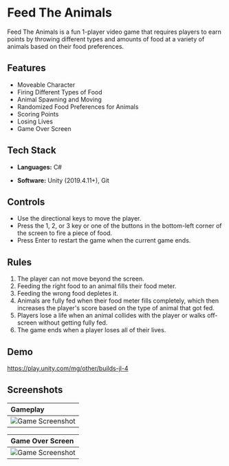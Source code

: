 # Feed The Animals

Feed The Animals is a fun 1-player video game that requires players to earn points by throwing different types and amounts of food at a variety of animals based on their food preferences.

## Features

- Moveable Character
- Firing Different Types of Food
- Animal Spawning and Moving
- Randomized Food Preferences for Animals
- Scoring Points
- Losing Lives
- Game Over Screen

## Tech Stack

- **Languages:** C#

- **Software:** Unity (2019.4.11+), Git

## Controls

- Use the directional keys to move the player.
- Press the 1, 2, or 3 key or one of the buttons in the bottom-left corner of the screen to fire a piece of food.
- Press Enter to restart the game when the current game ends.

## Rules

1. The player can not move beyond the screen.
2. Feeding the right food to an animal fills their food meter. 
3. Feeding the wrong food depletes it.
4. Animals are fully fed when their food meter fills completely, which then increases the player's score based on the type of animal that got fed.
5. Players lose a life when an animal collides with the player or walks off-screen without getting fully fed.
6. The game ends when a player loses all of their lives.

## Demo

https://play.unity.com/mg/other/builds-jl-4

## Screenshots

| Gameplay |
| :----------------- |
| ![Game Screenshot](https://static.wixstatic.com/media/99e2b2_8437121758ba4797ab8c9902f385c93f~mv2.jpg/v1/fill/w_878,h_427,al_c,q_85,enc_auto/99e2b2_8437121758ba4797ab8c9902f385c93f~mv2.jpg) |

| Game Over Screen |
| :----------------- |
| ![Game Screenshot](https://static.wixstatic.com/media/99e2b2_8437121758ba4797ab8c9902f385c93f~mv2.jpg/v1/fill/w_878,h_427,al_c,q_85,enc_auto/99e2b2_8437121758ba4797ab8c9902f385c93f~mv2.jpg) |
